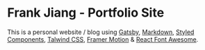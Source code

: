 # Frank Jiang - Portfolio Site

This is a personal website / blog using [Gatsby](https://www.gatsbyjs.org/), [Markdown](https://www.markdownguide.org/), [Styled Components](https://styled-components.com/), [Talwind CSS](https://tailwindcss.com/), [Framer Motion](https://www.framer.com/motion/) & [React Font Awesome](https://github.com/FortAwesome/react-fontawesome).

